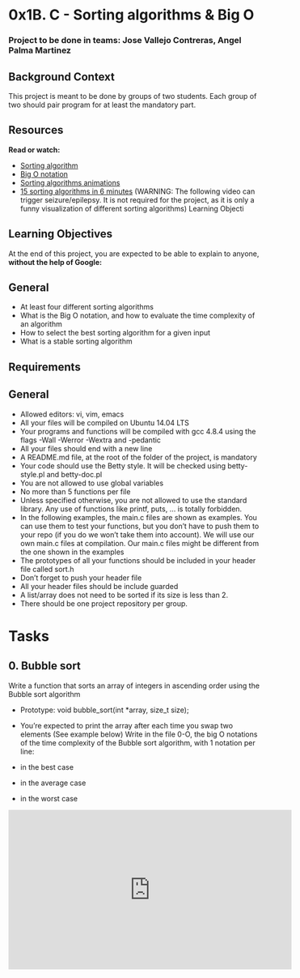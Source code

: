 # 0x1B. C - Sorting algorithms & Big O

### Project to be done in teams: Jose Vallejo Contreras, Angel Palma Martinez

## Background Context
This project is meant to be done by groups of two students. Each group of two should pair program for at least the mandatory part.

## Resources
**Read or watch:**

- [Sorting algorithm](https://intranet.hbtn.io/rltoken/tmzgO7xhCpNgPUxVhLKibw)
- [Big O notation](https://intranet.hbtn.io/rltoken/XrLMaOhUMHfwsFEz15TVow)
- [Sorting algorithms animations](https://intranet.hbtn.io/rltoken/kJ7rgWoqdLnxSnSEoAiFCQ)
- [15 sorting algorithms in 6 minutes](https://intranet.hbtn.io/rltoken/RdvoGNMTJ6Hq34aJ_HmCqA) (WARNING: The following video can trigger seizure/epilepsy. It is not required for the project, as it is only a funny visualization of different sorting algorithms)
Learning Objecti


## **Learning Objectives**

At the end of this project, you are expected to be able to explain to anyone, **without the help of Google:**

## General
- At least four different sorting algorithms
- What is the Big O notation, and how to evaluate the time complexity of an algorithm
- How to select the best sorting algorithm for a given input
- What is a stable sorting algorithm

## Requirements
## General
- Allowed editors: vi, vim, emacs
- All your files will be compiled on Ubuntu 14.04 LTS
- Your programs and functions will be compiled with gcc 4.8.4 using the flags -Wall -Werror -Wextra and -pedantic
- All your files should end with a new line
- A README.md file, at the root of the folder of the project, is mandatory
- Your code should use the Betty style. It will be checked using betty-style.pl and betty-doc.pl
- You are not allowed to use global variables
- No more than 5 functions per file
- Unless specified otherwise, you are not allowed to use the standard library. Any use of functions like printf, puts, … is totally forbidden.
- In the following examples, the main.c files are shown as examples. You can use them to test your functions, but you don’t have to push them to your repo (if you do we won’t take them into account). We will use our own main.c files at compilation. Our main.c files might be different from the one shown in the examples
- The prototypes of all your functions should be included in your header file called sort.h
- Don’t forget to push your header file
- All your header files should be include guarded
- A list/array does not need to be sorted if its size is less than 2.
- There should be one project repository per group.

# Tasks

## 0. Bubble sort
Write a function that sorts an array of integers in ascending order using the Bubble sort algorithm

- Prototype: void bubble_sort(int *array, size_t size);
- You’re expected to print the array after each time you swap two elements (See example below)
Write in the file 0-O, the big O notations of the time complexity of the Bubble sort algorithm, with 1 notation per line:

- in the best case
- in the average case
- in the worst case

<iframe width="560" height="315" src="https://www.youtube-nocookie.com/embed/lyZQPjUT5B4" frameborder="0" allow="accelerometer; autoplay; encrypted-media; gyroscope; picture-in-picture" allowfullscreen></iframe>

